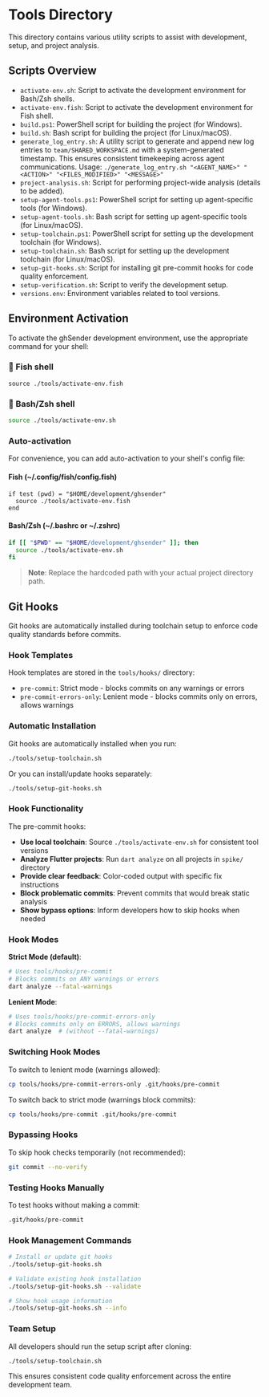 # Tools Directory

This directory contains various utility scripts to assist with development, setup, and project analysis.

## Scripts Overview

- `activate-env.sh`: Script to activate the development environment for Bash/Zsh shells.
- `activate-env.fish`: Script to activate the development environment for Fish shell.
- `build.ps1`: PowerShell script for building the project (for Windows).
- `build.sh`: Bash script for building the project (for Linux/macOS).
- `generate_log_entry.sh`: A utility script to generate and append new log entries to `team/SHARED_WORKSPACE.md` with a system-generated timestamp. This ensures consistent timekeeping across agent communications.
  Usage: `./generate_log_entry.sh "<AGENT_NAME>" "<ACTION>" "<FILES_MODIFIED>" "<MESSAGE>"`
- `project-analysis.sh`: Script for performing project-wide analysis (details to be added).
- `setup-agent-tools.ps1`: PowerShell script for setting up agent-specific tools (for Windows).
- `setup-agent-tools.sh`: Bash script for setting up agent-specific tools (for Linux/macOS).
- `setup-toolchain.ps1`: PowerShell script for setting up the development toolchain (for Windows).
- `setup-toolchain.sh`: Bash script for setting up the development toolchain (for Linux/macOS).
- `setup-git-hooks.sh`: Script for installing git pre-commit hooks for code quality enforcement.
- `setup-verification.sh`: Script to verify the development setup.
- `versions.env`: Environment variables related to tool versions.

## Environment Activation

To activate the ghSender development environment, use the appropriate command for your shell:

### 🐠 Fish shell
```fish
source ./tools/activate-env.fish
```

### 🐚 Bash/Zsh shell
```bash
source ./tools/activate-env.sh
```

### Auto-activation

For convenience, you can add auto-activation to your shell's config file:

#### Fish (~/.config/fish/config.fish)
```fish
if test (pwd) = "$HOME/development/ghsender"
  source ./tools/activate-env.fish
end
```

#### Bash/Zsh (~/.bashrc or ~/.zshrc)
```bash
if [[ "$PWD" == "$HOME/development/ghsender" ]]; then
  source ./tools/activate-env.sh
fi
```

> **Note**: Replace the hardcoded path with your actual project directory path.

## Git Hooks

Git hooks are automatically installed during toolchain setup to enforce code quality standards before commits.

### Hook Templates

Hook templates are stored in the `tools/hooks/` directory:

- `pre-commit`: Strict mode - blocks commits on any warnings or errors
- `pre-commit-errors-only`: Lenient mode - blocks commits only on errors, allows warnings

### Automatic Installation

Git hooks are automatically installed when you run:

```bash
./tools/setup-toolchain.sh
```

Or you can install/update hooks separately:

```bash
./tools/setup-git-hooks.sh
```

### Hook Functionality

The pre-commit hooks:

- **Use local toolchain**: Source `./tools/activate-env.sh` for consistent tool versions
- **Analyze Flutter projects**: Run `dart analyze` on all projects in `spike/` directory
- **Provide clear feedback**: Color-coded output with specific fix instructions
- **Block problematic commits**: Prevent commits that would break static analysis
- **Show bypass options**: Inform developers how to skip hooks when needed

### Hook Modes

**Strict Mode (default)**:
```bash
# Uses tools/hooks/pre-commit
# Blocks commits on ANY warnings or errors
dart analyze --fatal-warnings
```

**Lenient Mode**:
```bash
# Uses tools/hooks/pre-commit-errors-only  
# Blocks commits only on ERRORS, allows warnings
dart analyze  # (without --fatal-warnings)
```

### Switching Hook Modes

To switch to lenient mode (warnings allowed):
```bash
cp tools/hooks/pre-commit-errors-only .git/hooks/pre-commit
```

To switch back to strict mode (warnings block commits):
```bash
cp tools/hooks/pre-commit .git/hooks/pre-commit  
```

### Bypassing Hooks

To skip hook checks temporarily (not recommended):
```bash
git commit --no-verify
```

### Testing Hooks Manually

To test hooks without making a commit:
```bash
.git/hooks/pre-commit
```

### Hook Management Commands

```bash
# Install or update git hooks
./tools/setup-git-hooks.sh

# Validate existing hook installation
./tools/setup-git-hooks.sh --validate

# Show hook usage information
./tools/setup-git-hooks.sh --info
```

### Team Setup

All developers should run the setup script after cloning:
```bash
./tools/setup-toolchain.sh
```

This ensures consistent code quality enforcement across the entire development team.

